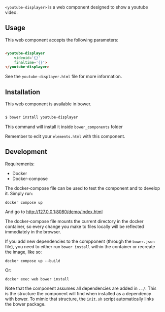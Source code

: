 `<youtube-displayer>` is a web component designed to show a youtube video.

## Usage

This web component accepts the following parameters:

```html

<youtube-displayer 
    videoid='{}'
    finaltime='{}'>
</youtube-displayer>

```

See the `youtube-displayer.html` file for more information.

## Installation

This web component is available in bower. 

```bash

$ bower install youtube-displayer

```

This command will install it inside `bower_components` folder

Remember to edit your `elements.html` with this component.


## Development

Requirements:

 * Docker
 * Docker-compose

The docker-compose file can be used to test the component and to develop it.
Simply run:

```
docker compose up
```

And go to http://127.0.0.1:8080/demo/index.html

The docker-compose file mounts the current directory in the docker container, so every change you make to files locally will be reflected immediately in the browser.

If you add new dependencies to the compponent (through the `bower.json` file), you need to either run `bower install` within the container or recreate the image, like so:

```
docker compose up --build

```

Or:

```
docker exec web bower install
```

Note that the component assumes all dependencies are added in `../`.
This is the structure the component will find when installed as a dependency with bower.
To mimic that structure, the `init.sh` script automatically links the bower package.

